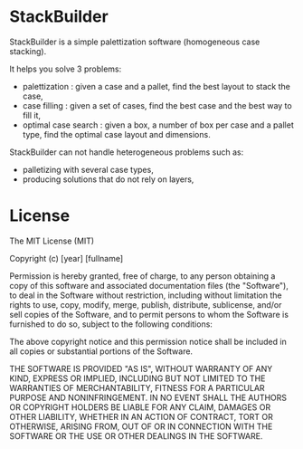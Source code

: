 StackBuilder
============

StackBuilder is a simple palettization software (homogeneous case stacking).

It helps you solve 3 problems:
* palettization : given a case and a pallet, find the best layout to stack the case,
* case filling : given a set of cases, find the best case and the best way to fill it,
* optimal case search : given a box, a number of box per case and a pallet type, find the optimal case layout and dimensions.

StackBuilder can not handle heterogeneous problems such as:
* palletizing with several case types,
* producing solutions that do not rely on layers,

License
=======

The MIT License (MIT)

Copyright (c) [year] [fullname]

Permission is hereby granted, free of charge, to any person obtaining a copy
of this software and associated documentation files (the "Software"), to deal
in the Software without restriction, including without limitation the rights
to use, copy, modify, merge, publish, distribute, sublicense, and/or sell
copies of the Software, and to permit persons to whom the Software is
furnished to do so, subject to the following conditions:

The above copyright notice and this permission notice shall be included in all
copies or substantial portions of the Software.

THE SOFTWARE IS PROVIDED "AS IS", WITHOUT WARRANTY OF ANY KIND, EXPRESS OR
IMPLIED, INCLUDING BUT NOT LIMITED TO THE WARRANTIES OF MERCHANTABILITY,
FITNESS FOR A PARTICULAR PURPOSE AND NONINFRINGEMENT. IN NO EVENT SHALL THE
AUTHORS OR COPYRIGHT HOLDERS BE LIABLE FOR ANY CLAIM, DAMAGES OR OTHER
LIABILITY, WHETHER IN AN ACTION OF CONTRACT, TORT OR OTHERWISE, ARISING FROM,
OUT OF OR IN CONNECTION WITH THE SOFTWARE OR THE USE OR OTHER DEALINGS IN THE
SOFTWARE.


          
